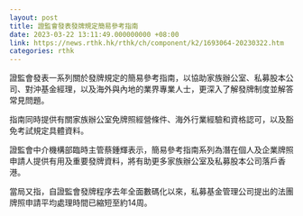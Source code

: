 ```yaml
---
layout: post
title: 證監會發表發牌規定簡易參考指南
date: 2023-03-22 13:11:49.000000000 +08:00
link: https://news.rthk.hk/rthk/ch/component/k2/1693064-20230322.htm
categories: rthk
---
```


證監會發表一系列關於發牌規定的簡易參考指南，以協助家族辦公室、私募股本公司、對沖基金經理，以及海外與內地的業界專業人士，更深入了解發牌制度並解答常見問題。

指南同時提供有關家族辦公室免牌照經營條件、海外行業經驗和資格認可，以及豁免考試規定具體資料。

證監會中介機構部臨時主管蔡鍾輝表示，簡易參考指南系列為潛在個人及企業牌照申請人提供有用及重要發牌資料，將有助更多家族辦公室及私募股本公司落戶香港。

當局又指，自證監會發牌程序去年全面數碼化以來，私募基金管理公司提出的法團牌照申請平均處理時間已縮短至約14周。
